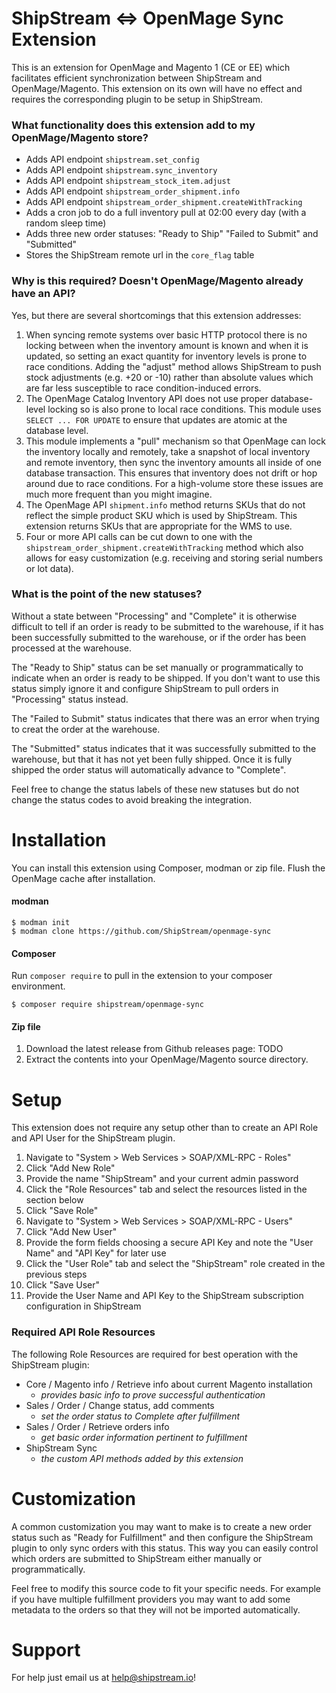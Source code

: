 ShipStream <=> OpenMage Sync Extension
==========================

This is an extension for OpenMage and Magento 1 (CE or EE) which facilitates efficient synchronization
between ShipStream and OpenMage/Magento. This extension on its own will have no effect and
requires the corresponding plugin to be setup in ShipStream.

### What functionality does this extension add to my OpenMage/Magento store?

- Adds API endpoint `shipstream.set_config`
- Adds API endpoint `shipstream.sync_inventory`
- Adds API endpoint `shipstream_stock_item.adjust`
- Adds API endpoint `shipstream_order_shipment.info`
- Adds API endpoint `shipstream_order_shipment.createWithTracking`
- Adds a cron job to do a full inventory pull at 02:00 every day (with a random sleep time)
- Adds three new order statuses: "Ready to Ship" "Failed to Submit" and "Submitted"
- Stores the ShipStream remote url in the `core_flag` table

### Why is this required? Doesn't OpenMage/Magento already have an API?

Yes, but there are several shortcomings that this extension addresses:

1. When syncing remote systems over basic HTTP protocol there is no locking between
   when the inventory amount is known and when it is updated, so setting an exact quantity
   for inventory levels is prone to race conditions. Adding the "adjust" method allows
   ShipStream to push stock adjustments (e.g. +20 or -10) rather than absolute values
   which are far less susceptible to race condition-induced errors.
1. The OpenMage Catalog Inventory API does not use proper database-level locking so is
   also prone to local race conditions. This module uses `SELECT ... FOR UPDATE` to ensure
   that updates are atomic at the database level.
1. This module implements a "pull" mechanism so that OpenMage can lock the inventory locally
   and remotely, take a snapshot of local inventory and remote inventory, then sync the inventory
   amounts all inside of one database transaction. This ensures that inventory does not drift
   or hop around due to race conditions. For a high-volume store these issues are much more frequent
   than you might imagine.
1. The OpenMage API `shipment.info` method returns SKUs that do not reflect the simple
   product SKU which is used by ShipStream. This extension returns SKUs that are appropriate
   for the WMS to use.
1. Four or more API calls can be cut down to one with the `shipstream_order_shipment.createWithTracking`
   method which also allows for easy customization (e.g. receiving and storing serial numbers or lot data).
   
### What is the point of the new statuses?

Without a state between "Processing" and "Complete" it is otherwise difficult to tell if an order
is ready to be submitted to the warehouse, if it has been successfully submitted to the warehouse,
or if the order has been processed at the warehouse.

The "Ready to Ship" status can be set manually or programmatically to indicate when an order is ready
to be shipped. If you don't want to use this status simply ignore it and configure ShipStream to pull
orders in "Processing" status instead.

The "Failed to Submit" status indicates that there was an error when trying to creat the order at the
warehouse.

The "Submitted" status indicates that it was successfully submitted to the warehouse, but that it has
not yet been fully shipped. Once it is fully shipped the order status will automatically advance to "Complete".

Feel free to change the status labels of these new statuses but do not change the status codes to avoid
breaking the integration.

Installation
============

You can install this extension using Composer, modman or zip file. Flush the OpenMage cache after
installation.

#### modman

```
$ modman init
$ modman clone https://github.com/ShipStream/openmage-sync
```

#### Composer

[comment]: <> (Add Firegento package repository to your repositories if you haven't already done so:)

[comment]: <> (```json)

[comment]: <> (  "repositories": [)

[comment]: <> (    {)

[comment]: <> (      "type": "composer",)

[comment]: <> (      "url": "http://packages.firegento.com")

[comment]: <> (    })

[comment]: <> (  ],)

[comment]: <> (```)

Run `composer require` to pull in the extension to your composer environment.

```
$ composer require shipstream/openmage-sync
```

#### Zip file

1. Download the latest release from Github releases page: TODO
1. Extract the contents into your OpenMage/Magento source directory.

Setup
=====

This extension does not require any setup other than to create an API Role and API User for the
ShipStream plugin.

1. Navigate to "System > Web Services > SOAP/XML-RPC - Roles"
1. Click "Add New Role"
1. Provide the name "ShipStream" and your current admin password
1. Click the "Role Resources" tab and select the resources listed in the section below
1. Click "Save Role"
1. Navigate to "System > Web Services > SOAP/XML-RPC - Users"
1. Click "Add New User"
1. Provide the form fields choosing a secure API Key and note the "User Name" and "API Key" for later use
1. Click the "User Role" tab and select the "ShipStream" role created in the previous steps
1. Click "Save User"
1. Provide the User Name and API Key to the ShipStream subscription configuration in ShipStream

### Required API Role Resources

The following Role Resources are required for best operation with the ShipStream plugin:

- Core / Magento info / Retrieve info about current Magento installation
  - *provides basic info to prove successful authentication*
- Sales / Order / Change status, add comments
  - *set the order status to Complete after fulfillment*
- Sales / Order / Retrieve orders info
  - *get basic order information pertinent to fulfillment*
- ShipStream Sync
  - *the custom API methods added by this extension*

# Customization

A common customization you may want to make is to create a new order status such as "Ready for Fulfillment"
and then configure the ShipStream plugin to only sync orders with this status. This way you can easily
control which orders are submitted to ShipStream either manually or programmatically.

Feel free to modify this source code to fit your specific needs. For example if you have multiple
fulfillment providers you may want to add some metadata to the orders so that they will not be
imported automatically.

# Support

For help just email us at [help@shipstream.io](mailto:help@shipstream.io)!